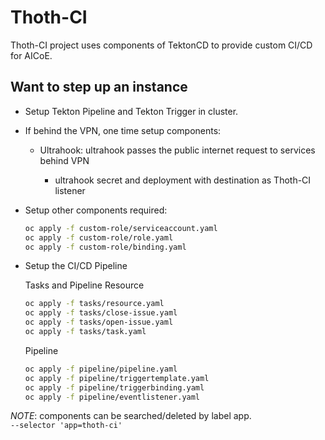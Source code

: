 # Thoth-CI

Thoth-CI project uses components of TektonCD to provide custom CI/CD for AICoE.

## Want to step up an instance

- Setup Tekton Pipeline and Tekton Trigger in cluster.

- If behind the VPN, one time setup components:

  - Ultrahook: ultrahook passes the public internet request to services behind VPN

    - ultrahook secret and deployment with destination as Thoth-CI listener

- Setup other components required:

  ```bash
  oc apply -f custom-role/serviceaccount.yaml
  oc apply -f custom-role/role.yaml
  oc apply -f custom-role/binding.yaml
  ```

- Setup the CI/CD Pipeline

  Tasks and Pipeline Resource

  ```bash
  oc apply -f tasks/resource.yaml
  oc apply -f tasks/close-issue.yaml
  oc apply -f tasks/open-issue.yaml
  oc apply -f tasks/task.yaml
  ```

  Pipeline

  ```bash
  oc apply -f pipeline/pipeline.yaml
  oc apply -f pipeline/triggertemplate.yaml
  oc apply -f pipeline/triggerbinding.yaml
  oc apply -f pipeline/eventlistener.yaml
  ```

_NOTE_: components can be searched/deleted by label app.<br>
`--selector 'app=thoth-ci'`
